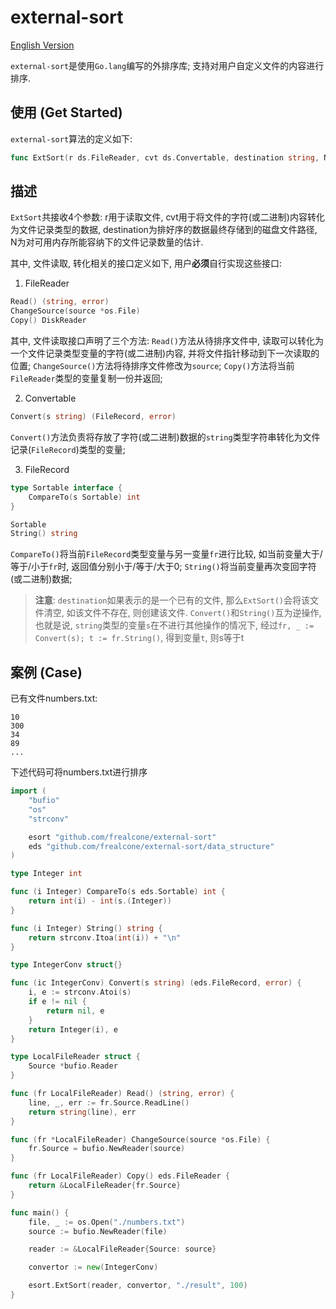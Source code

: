 # external-sort

[English Version](https://github.com/frealcone/external-sort/blob/main/README_EN)

`external-sort`是使用`Go.lang`编写的外排序库; 支持对用户自定义文件的内容进行排序.

## 使用 (Get Started)

`external-sort`算法的定义如下:

```go
func ExtSort(r ds.FileReader, cvt ds.Convertable, destination string, N int) error
```

## 描述

`ExtSort`共接收4个参数: r用于读取文件, cvt用于将文件的字符(或二进制)内容转化为文件记录类型的数据, destination为排好序的数据最终存储到的磁盘文件路径, N为对可用内存所能容纳下的文件记录数量的估计.

其中, 文件读取, 转化相关的接口定义如下, 用户**必须**自行实现这些接口:

1. FileReader

```go
Read() (string, error)
ChangeSource(source *os.File)
Copy() DiskReader
```

其中, 文件读取接口声明了三个方法: `Read()`方法从待排序文件中, 读取可以转化为一个文件记录类型变量的字符(或二进制)内容, 并将文件指针移动到下一次读取的位置; `ChangeSource()`方法将待排序文件修改为`source`; `Copy()`方法将当前`FileReader`类型的变量复制一份并返回;

2. Convertable

```go
Convert(s string) (FileRecord, error)
```

`Convert()`方法负责将存放了字符(或二进制)数据的`string`类型字符串转化为文件记录(`FileRecord`)类型的变量;

3. FileRecord

```go
type Sortable interface {
	CompareTo(s Sortable) int
}
```

```go
Sortable
String() string
```

`CompareTo()`将当前`FileRecord`类型变量与另一变量`fr`进行比较, 如当前变量大于/等于/小于`fr`时, 返回值分别小于/等于/大于0; `String()`将当前变量再次变回字符(或二进制)数据;

> **注意**:
> `destination`如果表示的是一个已有的文件, 那么`ExtSort()`会将该文件清空, 如该文件不存在, 则创建该文件.
> `Convert()`和`String()`互为逆操作, 也就是说, `string`类型的变量`s`在不进行其他操作的情况下, 经过`fr, _ := Convert(s); t := fr.String()`, 得到变量`t`, 则s等于t

## 案例 (Case)

已有文件numbers.txt:

```
10
300
34
89
...
```

下述代码可将numbers.txt进行排序

```go
import (
	"bufio"
	"os"
	"strconv"

	esort "github.com/frealcone/external-sort"
	eds "github.com/frealcone/external-sort/data_structure"
)

type Integer int

func (i Integer) CompareTo(s eds.Sortable) int {
	return int(i) - int(s.(Integer))
}

func (i Integer) String() string {
	return strconv.Itoa(int(i)) + "\n"
}

type IntegerConv struct{}

func (ic IntegerConv) Convert(s string) (eds.FileRecord, error) {
	i, e := strconv.Atoi(s)
	if e != nil {
		return nil, e
	}
	return Integer(i), e
}

type LocalFileReader struct {
	Source *bufio.Reader
}

func (fr LocalFileReader) Read() (string, error) {
	line, _, err := fr.Source.ReadLine()
	return string(line), err
}

func (fr *LocalFileReader) ChangeSource(source *os.File) {
	fr.Source = bufio.NewReader(source)
}

func (fr LocalFileReader) Copy() eds.FileReader {
	return &LocalFileReader{fr.Source}
}

func main() {
	file, _ := os.Open("./numbers.txt")
	source := bufio.NewReader(file)

	reader := &LocalFileReader{Source: source}

	convertor := new(IntegerConv)

	esort.ExtSort(reader, convertor, "./result", 100)
}
```